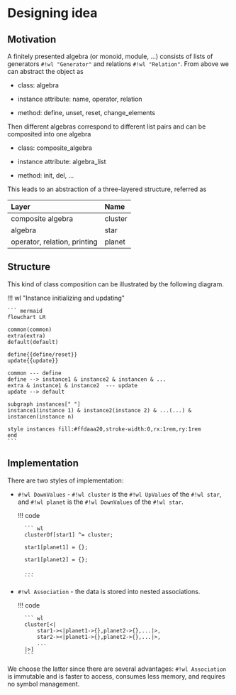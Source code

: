 # Designing idea

## Motivation

A finitely presented algebra (or monoid, module, ...) consists of lists of generators `#!wl "Generator"` and relations `#!wl "Relation"`. From above we can abstract the object as

* class: algebra

* instance attribute: name, operator, relation

* method: define, unset, reset, change_elements

Then different algebras correspond to different list pairs and can be composited into one algebra

* class: composite_algebra

* instance attribute: algebra_list

* method: init, del, ...

This leads to an abstraction of a three-layered structure, referred as

| Layer                        | Name    |
| :--------------------------- | :------ |
| composite algebra            | cluster |
| algebra                      | star    |
| operator, relation, printing | planet  |

## Structure

This kind of class composition can be illustrated by the following diagram.

!!! wl "Instance initializing and updating"

    ``` mermaid
    flowchart LR

    common(common)
    extra(extra)
    default(default)

    define{{define/reset}}
    update{{update}}

    common --- define
    define --> instance1 & instance2 & instancen & ...
    extra & instance1 & instance2  --- update
    update --> default

    subgraph instances[" "]
    instance1(instance 1) & instance2(instance 2) & ...(...) & instancen(instance n)

    style instances fill:#ffdaaa20,stroke-width:0,rx:1rem,ry:1rem
    end
    ```

## Implementation

There are two styles of implementation:

* `#!wl DownValues` - `#!wl cluster` is the `#!wl UpValues` of the `#!wl star`, and `#!wl planet` is the `#!wl DownValues` of the `#!wl star`.

    !!! code

        ``` wl
        clusterOf[star1] ^= cluster;

        star1[planet1] = {};

        star1[planet2] = {};

        ...
        ```

* `#!wl Association` - the data is stored into nested associations.

    !!! code

        ``` wl
        cluster[<|
            star1-><|planet1->{},planet2->{},...|>,
            star2-><|planet1->{},planet2->{},...|>,
            ...
        |>]
        ```

We choose the latter since there are several advantages: `#!wl Association` is immutable and is faster to access, consumes less memory, and requires no symbol management.
